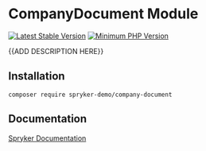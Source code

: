 # CompanyDocument Module
[![Latest Stable Version](https://poser.pugx.org/spryker-demo/company-document/v/stable.svg)](https://packagist.org/packages/spryker-demo/company-document)
[![Minimum PHP Version](https://img.shields.io/badge/php-%3E%3D%207.4-8892BF.svg)](https://php.net/)

{{ADD DESCRIPTION HERE}}

## Installation

```
composer require spryker-demo/company-document
```

## Documentation

[Spryker Documentation](https://academy.spryker.com/developing_with_spryker/module_guide/modules.html)

